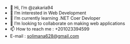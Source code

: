 - 👋 Hi, I’m @zakaria94
- 👀 I’m interested in  Web Development 
- 🌱 I’m currently learning .NET Coer Devloper
- 💞️ I’m looking to collaborate on making web applications 
- 📫 How to reach me : +201023394599
-   E-mail : solimana628@gmail.com

<!---
zakaria94/zakaria94 is a ✨ special ✨ repository because its `README.md` (this file) appears on your GitHub profile.
You can click the Preview link to take a look at your changes.
--->
